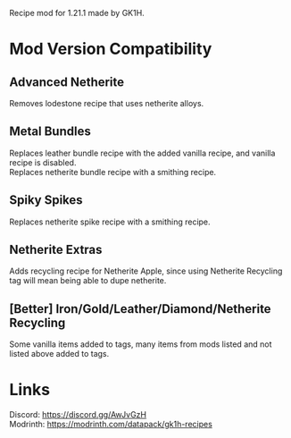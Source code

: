 Recipe mod for 1.21.1 made by GK1H.  
# Mod Version Compatibility  
## Advanced Netherite  
Removes lodestone recipe that uses netherite alloys.  
## Metal Bundles  
Replaces leather bundle recipe with the added vanilla recipe, and vanilla recipe is disabled.  
Replaces netherite bundle recipe with a smithing recipe.  
## Spiky Spikes  
Replaces netherite spike recipe with a smithing recipe.  
## Netherite Extras  
Adds recycling recipe for Netherite Apple, since using Netherite Recycling tag will mean being able to dupe netherite.  
## [Better] Iron/Gold/Leather/Diamond/Netherite Recycling  
Some vanilla items added to tags, many items from mods listed and not listed above added to tags.  
# Links  
Discord: https://discord.gg/AwJvGzH  
Modrinth: https://modrinth.com/datapack/gk1h-recipes

